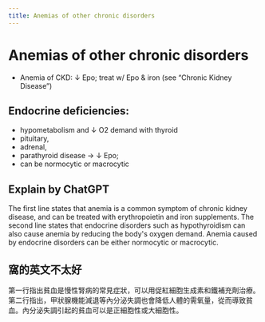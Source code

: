```yaml
---
title: Anemias of other chronic disorders
---
```

# Anemias of other chronic disorders

* Anemia of CKD: ↓ Epo; treat w/ Epo & iron (see “Chronic Kidney Disease”)

## Endocrine deficiencies:
* hypometabolism and ↓ O2 demand with thyroid
* pituitary,
* adrenal,
* parathyroid disease → ↓ Epo;
* can be normocytic or macrocytic


## Explain by ChatGPT

The first line states that anemia is a common symptom of chronic kidney disease, and can be treated with erythropoietin and iron supplements. The second line states that endocrine disorders such as hypothyroidism can also cause anemia by reducing the body's oxygen demand. Anemia caused by endocrine disorders can be either normocytic or macrocytic.

## 窩的英文不太好

第一行指出貧血是慢性腎病的常見症狀，可以用促紅細胞生成素和鐵補充劑治療。第二行指出，甲狀腺機能減退等內分泌失調也會降低人體的需氧量，從而導致貧血。內分泌失調引起的貧血可以是正細胞性或大細胞性。
